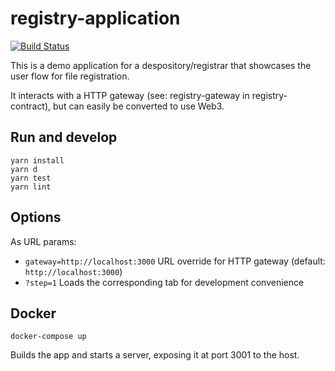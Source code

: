 # registry-application

[![Build Status](https://travis-ci.org/GovTechSG/registry-application.svg?branch=master)](https://travis-ci.org/GovTechSG/registry-application)

This is a demo application for a despository/registrar that showcases the user flow for file registration.

It interacts with a HTTP gateway (see: registry-gateway in registry-contract), but can easily be converted to use Web3.

## Run and develop

```
yarn install
yarn d
yarn test
yarn lint
```

## Options

As URL params:

* `gateway=http://localhost:3000` URL override for HTTP gateway (default: `http://localhost:3000`)
* `?step=1` Loads the corresponding tab for development convenience

## Docker

```
docker-compose up
```

Builds the app and starts a server, exposing it at port 3001 to the host.
